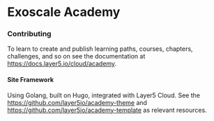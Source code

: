 # Exoscale Academy



### Contributing

To learn to create and publish learning paths, courses, chapters, challenges, and so on see the documentation at https://docs.layer5.io/cloud/academy.


#### Site Framework 
Using Golang, built on Hugo, integrated with Layer5 Cloud. See the https://github.com/layer5io/academy-theme and https://github.com/layer5io/academy-template as relevant resources.
